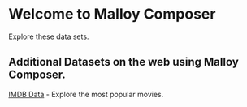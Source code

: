 # Welcome to Malloy Composer

Explore these data sets.

<!-- malloy-app 
  app="names" 
  name="USA Baby Names Data Set" 
  description="All births in the USA since 1910 by state, first name and gender" 
-->

<!-- malloy-app 
  app="ecommerce" 
  name="eCommerce" 
  description="Example Transactional data for an eCommerce business" 
-->

<!-- malloy-app 
  app="recalls" 
  name="Automobile Recalls" 
  description="Public data from data.gov on automobile recalls" 
-->

## Additional Datasets on the web using Malloy Composer.

[IMDB Data](https://lloydtabb.github.io/imdb_fiddle/composer.html?model=IMDB&page=about) - Explore the most popular movies.